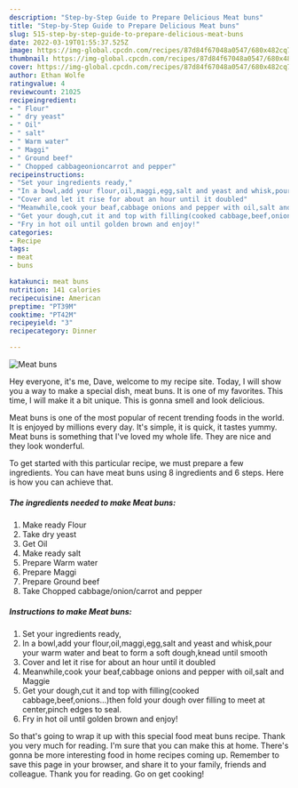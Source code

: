 ```yaml
---
description: "Step-by-Step Guide to Prepare Delicious Meat buns"
title: "Step-by-Step Guide to Prepare Delicious Meat buns"
slug: 515-step-by-step-guide-to-prepare-delicious-meat-buns
date: 2022-03-19T01:55:37.525Z
image: https://img-global.cpcdn.com/recipes/87d84f67048a0547/680x482cq70/meat-buns-recipe-main-photo.jpg
thumbnail: https://img-global.cpcdn.com/recipes/87d84f67048a0547/680x482cq70/meat-buns-recipe-main-photo.jpg
cover: https://img-global.cpcdn.com/recipes/87d84f67048a0547/680x482cq70/meat-buns-recipe-main-photo.jpg
author: Ethan Wolfe
ratingvalue: 4
reviewcount: 21025
recipeingredient:
- " Flour"
- " dry yeast"
- " Oil"
- " salt"
- " Warm water"
- " Maggi"
- " Ground beef"
- " Chopped cabbageonioncarrot and pepper"
recipeinstructions:
- "Set your ingredients ready,"
- "In a bowl,add your flour,oil,maggi,egg,salt and yeast and whisk,pour your warm water and beat to form a soft dough,knead until smooth"
- "Cover and let it rise for about an hour until it doubled"
- "Meanwhile,cook your beaf,cabbage onions and pepper with oil,salt and Maggie"
- "Get your dough,cut it and top with filling(cooked cabbage,beef,onions...)then fold your dough over filling to meet at center,pinch edges to seal."
- "Fry in hot oil until golden brown and enjoy!"
categories:
- Recipe
tags:
- meat
- buns

katakunci: meat buns 
nutrition: 141 calories
recipecuisine: American
preptime: "PT39M"
cooktime: "PT42M"
recipeyield: "3"
recipecategory: Dinner

---
```



![Meat buns](https://img-global.cpcdn.com/recipes/87d84f67048a0547/680x482cq70/meat-buns-recipe-main-photo.jpg)

Hey everyone, it's me, Dave, welcome to my recipe site. Today, I will show you a way to make a special dish, meat buns. It is one of my favorites. This time, I will make it a bit unique. This is gonna smell and look delicious.

Meat buns is one of the most popular of recent trending foods in the world. It is enjoyed by millions every day. It's simple, it is quick, it tastes yummy. Meat buns is something that I've loved my whole life. They are nice and they look wonderful.




To get started with this particular recipe, we must prepare a few ingredients. You can have meat buns using 8 ingredients and 6 steps. Here is how you can achieve that.

<!--inarticleads1-->

##### The ingredients needed to make Meat buns:

1. Make ready  Flour
1. Take  dry yeast
1. Get  Oil
1. Make ready  salt
1. Prepare  Warm water
1. Prepare  Maggi
1. Prepare  Ground beef
1. Take  Chopped cabbage/onion/carrot and pepper




<!--inarticleads2-->

##### Instructions to make Meat buns:

1. Set your ingredients ready,
1. In a bowl,add your flour,oil,maggi,egg,salt and yeast and whisk,pour your warm water and beat to form a soft dough,knead until smooth
1. Cover and let it rise for about an hour until it doubled
1. Meanwhile,cook your beaf,cabbage onions and pepper with oil,salt and Maggie
1. Get your dough,cut it and top with filling(cooked cabbage,beef,onions...)then fold your dough over filling to meet at center,pinch edges to seal.
1. Fry in hot oil until golden brown and enjoy!




So that's going to wrap it up with this special food meat buns recipe. Thank you very much for reading. I'm sure that you can make this at home. There's gonna be more interesting food in home recipes coming up. Remember to save this page in your browser, and share it to your family, friends and colleague. Thank you for reading. Go on get cooking!
